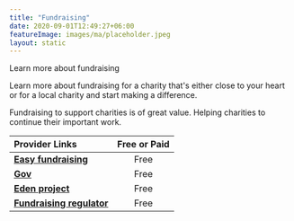 ```yaml
---
title: "Fundraising"
date: 2020-09-01T12:49:27+06:00
featureImage: images/ma/placeholder.jpeg
layout: static
---
```


Learn more about fundraising

Learn more about fundraising for a charity that's either close to your heart or for a local charity and start making a difference.

Fundraising to support charities is of great value. Helping charities to continue their important work.

| Provider Links      | Free or Paid  |  
| :-----------          | :--------------:      |  
| [**Easy fundraising**](https://www.easyfundraising.org.uk/fundraising-ideas/) | Free | 
| [**Gov**](https://www.gov.uk/guidance/fundraising-legally-and-responsibly) | Free | 
| [**Eden project**](https://www.edenprojectcommunities.com/ideas/seven-ways-to-fundraise-for-your-community) | Free | 
| [**Fundraising regulator**](https://www.fundraisingregulator.org.uk/guidance/topics/community-fundraising-and-events) | Free | 
  

<br/><br/>






